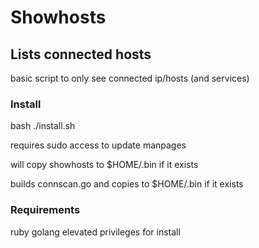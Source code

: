 # Showhosts 
## Lists connected hosts
basic script to only see connected ip/hosts (and services)


### Install
bash ./install.sh

requires sudo access to update manpages

will copy showhosts to $HOME/.bin if it exists

builds connscan.go and copies to $HOME/.bin if it exists
### Requirements
ruby
golang
elevated privileges for install
